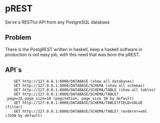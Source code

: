 # pREST
Serve a RESTful API from any PostgreSQL database

## Problem
There is the PostgREST written in haskell, keep a haskell software in production is not easy job, with this need that was born the pREST.

## API`s

```
	GET http://127.0.0.1:8000/DATABASE (show all databases)
	GET http://127.0.0.1:8000/DATABASE/SCHEMA (show all schemas)
	GET http://127.0.0.1:8000/DATABASE/SCHEMA/TABLE (show all tables)
	GET http://127.0.0.1:8000/DATABASE/SCHEMA/TABLE?_page=2&_page_size=10 (pagination, page_size 10 by default)
	GET http://127.0.0.1:8000/DATABASE/SCHEMA/TABLE?FIELD=VALUE (filter)
	GET http://127.0.0.1:8000/DATABASE/SCHEMA/TABLE?_renderer=xml (JSON by default)
```
